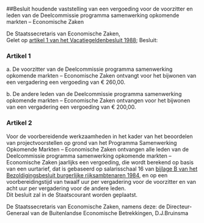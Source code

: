 <meta http-equiv='Content-Type' content='text/html; charset=utf-8' />

##Besluit houdende vaststelling van een vergoeding voor de voorzitter en leden van de Deelcommissie programma samenwerking opkomende markten – Economische Zaken

De Staatssecretaris van Economische Zaken,  
Gelet op [artikel 1 van het Vacatiegeldenbesluit 1988](../../../../../../../../../../AMvB/vacatiegeldenbesluit/1988/BWBR0004317/README.md);
Besluit:    

### Artikel  1  

a. De voorzitter van de Deelcommissie programma samenwerking opkomende markten – Economische Zaken ontvangt voor het bijwonen van een vergadering een vergoeding van € 260,00.  

b. De andere leden van de Deelcommissie programma samenwerking opkomende markten – Economische Zaken ontvangen voor het bijwonen van een vergadering een vergoeding van € 200,00.    

### Artikel  2  

Voor de voorbereidende werkzaamheden in het kader van het beoordelen van projectvoorstellen op grond van het Programma Samenwerking Opkomende Markten – Economische Zaken ontvangen alle leden van de Deelcommissie programma samenwerking opkomende markten – Economische Zaken jaarlijks een vergoeding, die wordt berekend op basis van een uurtarief, dat is gebaseerd op salarisschaal 16 van [bijlage B van het Bezoldigingsbesluit burgerlijke rijksambtenaren 1984](../../../../../../../../../../AMvB/bezoldigingsbesluit/burgerlijke/rijksambtenaren/1984/BWBR0003630/README.md), en op een voorbereidingstijd van twaalf uur per vergadering voor de voorzitter en van acht uur per vergadering voor de andere leden.  
Dit besluit zal in de Staatscourant worden geplaatst.  

De 
Staatssecretaris van Economische Zaken, namens deze: de 
Directeur-Generaal van de Buitenlandse Economische Betrekkingen, 
D.J.Bruinsma   
